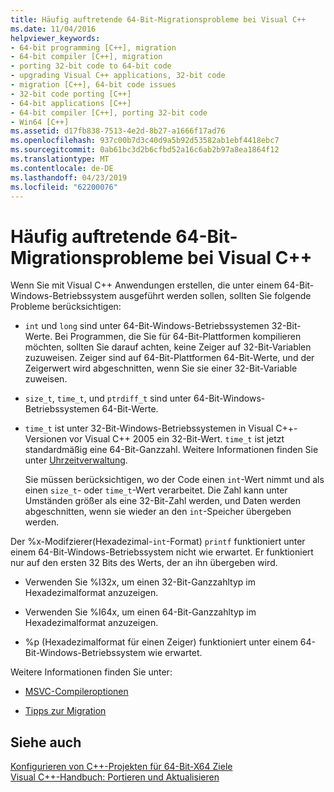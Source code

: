 ```yaml
---
title: Häufig auftretende 64-Bit-Migrationsprobleme bei Visual C++
ms.date: 11/04/2016
helpviewer_keywords:
- 64-bit programming [C++], migration
- 64-bit compiler [C++], migration
- porting 32-bit code to 64-bit code
- upgrading Visual C++ applications, 32-bit code
- migration [C++], 64-bit code issues
- 32-bit code porting [C++]
- 64-bit applications [C++]
- 64-bit compiler [C++], porting 32-bit code
- Win64 [C++]
ms.assetid: d17fb838-7513-4e2d-8b27-a1666f17ad76
ms.openlocfilehash: 937c00b7d3c40d9a5b92d53582ab1ebf4418ebc7
ms.sourcegitcommit: 0ab61bc3d2b6cfbd52a16c6ab2b97a8ea1864f12
ms.translationtype: MT
ms.contentlocale: de-DE
ms.lasthandoff: 04/23/2019
ms.locfileid: "62200076"
---
```

# <a name="common-visual-c-64-bit-migration-issues"></a>Häufig auftretende 64-Bit-Migrationsprobleme bei Visual C++

Wenn Sie mit Visual C++ Anwendungen erstellen, die unter einem 64-Bit-Windows-Betriebssystem ausgeführt werden sollen, sollten Sie folgende Probleme berücksichtigen:

- `int` und `long` sind unter 64-Bit-Windows-Betriebssystemen 32-Bit-Werte. Bei Programmen, die Sie für 64-Bit-Plattformen kompilieren möchten, sollten Sie darauf achten, keine Zeiger auf 32-Bit-Variablen zuzuweisen. Zeiger sind auf 64-Bit-Plattformen 64-Bit-Werte, und der Zeigerwert wird abgeschnitten, wenn Sie sie einer 32-Bit-Variable zuweisen.

- `size_t`, `time_t`, und `ptrdiff_t` sind unter 64-Bit-Windows-Betriebssystemen 64-Bit-Werte.

- `time_t` ist unter 32-Bit-Windows-Betriebssystemen in Visual C++-Versionen vor Visual C++ 2005 ein 32-Bit-Wert. `time_t` ist jetzt standardmäßig eine 64-Bit-Ganzzahl. Weitere Informationen finden Sie unter [Uhrzeitverwaltung](../c-runtime-library/time-management.md).

   Sie müssen berücksichtigen, wo der Code einen `int`-Wert nimmt und als einen `size_t`- oder `time_t`-Wert verarbeitet. Die Zahl kann unter Umständen größer als eine 32-Bit-Zahl werden, und Daten werden abgeschnitten, wenn sie wieder an den `int`-Speicher übergeben werden.

Der %x-Modifzierer(Hexadezimal-`int`-Format) `printf` funktioniert unter einem 64-Bit-Windows-Betriebssystem nicht wie erwartet. Er funktioniert nur auf den ersten 32 Bits des Werts, der an ihn übergeben wird.

- Verwenden Sie %I32x, um einen 32-Bit-Ganzzahltyp im Hexadezimalformat anzuzeigen.

- Verwenden Sie %I64x, um einen 64-Bit-Ganzzahltyp im Hexadezimalformat anzuzeigen.

- %p (Hexadezimalformat für einen Zeiger) funktioniert unter einem 64-Bit-Windows-Betriebssystem wie erwartet.

Weitere Informationen finden Sie unter:

- [MSVC-Compileroptionen](reference/compiler-options.md)

- [Tipps zur Migration](/windows/desktop/WinProg64/migration-tips)

## <a name="see-also"></a>Siehe auch

[Konfigurieren von C++-Projekten für 64-Bit-X64 Ziele](configuring-programs-for-64-bit-visual-cpp.md)<br/>
[Visual C++-Handbuch: Portieren und Aktualisieren](../porting/visual-cpp-porting-and-upgrading-guide.md)
